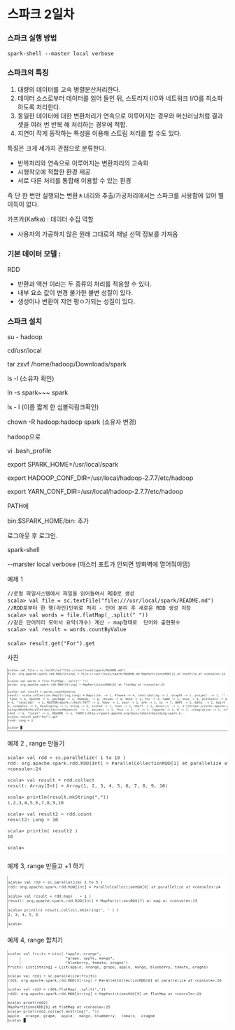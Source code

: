# 스파크 2일차



### 스파크 실행 방법

```
spark-shell --master local verbose
```



### 스파크의 특징



1. 대량의 데이터를 고속 병렬분산처리한다.
2. 데이터 소스로부터 데이터를 읽어 들인 뒤, 스토리지 I/O와 네트워크 I/O를 최소화 하도록 처리한다.
3. 동일한 데이터에 대한 변환처리가 연속으로 이루어지는 경우와 머신러닝처럼 결과셋을 여러 번 반복 해 처리하는 경우에 적합.
4. 지연이 작게 동작하는 특성을 이용해 스트림 처리를 할 수도 있다.



특징은 크게 세가지 관점으로 분류한다.

- 반복처리와 연속으로 이루어지는 변환처리의 고속화
- 시행착오에 적합한 환경 제공
- 서로 다른 처리를 통합해 이용할 수 있는 환경



즉 단 한 번만 실행되는 변환ㅊ너리와 추출/가공처리에서는 스파크를 사용함에 있어 별 이득이 없다.





카프카(Kafka) : 데이터 수집 역할

- 사용자의 가공하지 않은 원래 그대로의 채널 선택 정보를 가져옴 







### 기본 데이터 모델 :



RDD

- 반환과 액션 이라는 두 종류의 처리를 적용할 수 있다. 
- 내부 요소 값이 변경 불가한 불변 성질이 있다.
- 생성이나 변환이 지연 평ㅇ가되는 성질이 있다.







### 스파크 설치



su - hadoop

cd/usr/local

tar zxvf /home/hadoop/Downloads/spark

ls -l (소유자 확인)

ln -s spark~~~ spark

ls - l (이름 짧게 한 심볼릭링크확인)

chown -R hadoop:hadoop spark (소유자 변경)



hadoop으로

vi .bash_profile



export SPARK_HOME=/usr/local/spark

export HADOOP_CONF_DIR=/usr/local/hadoop-2.7.7/etc/hadoop

export YARN_CONF_DIR=/usr/local/hadoop-2.7.7/etc/hadoop



PATH에 

bin:$SPARK_HOME/bin: 추가



로그아웃 후 로그인.



spark-shell

 --marster local verbose (마스터 포트가 안되면 방화벽에 열어줘야댐)







예제 1

```
//로컬 파일시스템에서 파일을 읽어들여서 RDD로 생성
scala> val file = sc.textFile("file:///usr/local/spark/README.md")
//RDD로부터 한 행(라인)단위로 처리 - 단어 분리 후 새로운 RDD 생성 저장
scala> val words = file.flatMap(_.split(" "))
//같은 단어끼리 모아서 요약(개수) 계산 - map형태로  단어와 출현횟수
scala> val result = words.countByValue     

scala> result.get("For").get

```

사진

![1564104618052](<https://github.com/Q3333/ITL/blob/master/BigData/Spark/190827/images/0.PNG>)







예제 2 , range 만들기

![1564104618052](<https://github.com/Q3333/ITL/blob/master/BigData/Spark/190827/images/1.PNG>)





예제 3, range 만들고 +1 하기

![1564104618052](<https://github.com/Q3333/ITL/blob/master/BigData/Spark/190827/images/2.PNG>)





예제 4, range 합치기

![1564104618052](<https://github.com/Q3333/ITL/blob/master/BigData/Spark/190827/images/3.PNG>)





